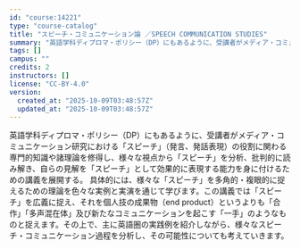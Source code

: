 ```yaml
---
id: "course:14221"
type: "course-catalog"
title: "スピーチ・コミュニケーション論 ／SPEECH COMMUNICATION STUDIES"
summary: "英語学科ディプロマ・ポリシー（DP）にもあるように、受講者がメディア・コミュニケーション研究における「スピーチ」（発言、発話表現）の役割に関わる専門的知識や諸理論を修得し、様々な視点から「スピーチ」を分析、批判的に読み解き、自らの見解を「ス…"
tags: []
campus: ""
credits: 2
instructors: []
license: "CC-BY-4.0"
version:
  created_at: "2025-10-09T03:48:57Z"
  updated_at: "2025-10-09T03:48:57Z"
---
```

英語学科ディプロマ・ポリシー（DP）にもあるように、受講者がメディア・コミュニケーション研究における「スピーチ」（発言、発話表現）の役割に関わる専門的知識や諸理論を修得し、様々な視点から「スピーチ」を分析、批判的に読み解き、自らの見解を「スピーチ」として効果的に表現する能力を身に付けるための講義を展開する。 具体的には、様々な「スピーチ」を多角的・複眼的に捉えるための理論を色々な実例と実演を通じて学びます。この講義では「スピーチ」を広義に捉え、それを個人技の成果物（end product）というよりも「合作」「多声混在体」及び新たなコミュニケーションを起こす「一手」のようなものと捉えます。その上で、主に英語圏の実践例を紹介しながら、様々なスピーチ・コミュニケーション過程を分析し、その可能性についても考えていきます。
